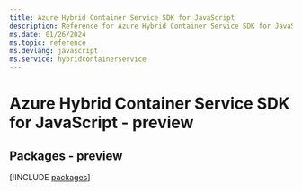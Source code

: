```yaml
---
title: Azure Hybrid Container Service SDK for JavaScript
description: Reference for Azure Hybrid Container Service SDK for JavaScript
ms.date: 01/26/2024
ms.topic: reference
ms.devlang: javascript
ms.service: hybridcontainerservice
---
```

# Azure Hybrid Container Service SDK for JavaScript - preview
## Packages - preview
[!INCLUDE [packages](hybrid-container-service-index.md)]
